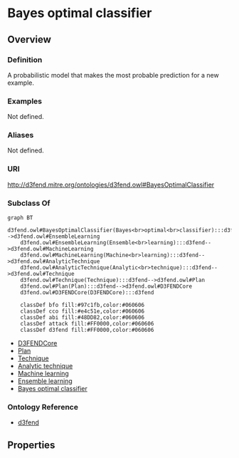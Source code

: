 # Bayes optimal classifier

## Overview

### Definition
A probabilistic model that makes the most probable prediction for a new example.

### Examples
Not defined.

### Aliases
Not defined.

### URI
http://d3fend.mitre.org/ontologies/d3fend.owl#BayesOptimalClassifier

### Subclass Of
```mermaid
graph BT
    d3fend.owl#BayesOptimalClassifier(Bayes<br>optimal<br>classifier):::d3fend-->d3fend.owl#EnsembleLearning
    d3fend.owl#EnsembleLearning(Ensemble<br>learning):::d3fend-->d3fend.owl#MachineLearning
    d3fend.owl#MachineLearning(Machine<br>learning):::d3fend-->d3fend.owl#AnalyticTechnique
    d3fend.owl#AnalyticTechnique(Analytic<br>technique):::d3fend-->d3fend.owl#Technique
    d3fend.owl#Technique(Technique):::d3fend-->d3fend.owl#Plan
    d3fend.owl#Plan(Plan):::d3fend-->d3fend.owl#D3FENDCore
    d3fend.owl#D3FENDCore(D3FENDCore):::d3fend
    
    classDef bfo fill:#97c1fb,color:#060606
    classDef cco fill:#e4c51e,color:#060606
    classDef abi fill:#48DD82,color:#060606
    classDef attack fill:#FF0000,color:#060606
    classDef d3fend fill:#FF0000,color:#060606
```

- [D3FENDCore](/docs/ontology/reference/model/D3FENDCore/D3FENDCore.md)
- [Plan](/docs/ontology/reference/model/D3FENDCore/Plan/Plan.md)
- [Technique](/docs/ontology/reference/model/D3FENDCore/Plan/Technique/Technique.md)
- [Analytic technique](/docs/ontology/reference/model/D3FENDCore/Plan/Technique/Analytic%20technique/Analytic%20technique.md)
- [Machine learning](/docs/ontology/reference/model/D3FENDCore/Plan/Technique/Analytic%20technique/Machine%20learning/Machine%20learning.md)
- [Ensemble learning](/docs/ontology/reference/model/D3FENDCore/Plan/Technique/Analytic%20technique/Machine%20learning/Ensemble%20learning/Ensemble%20learning.md)
- [Bayes optimal classifier](/docs/ontology/reference/model/D3FENDCore/Plan/Technique/Analytic%20technique/Machine%20learning/Ensemble%20learning/Bayes%20optimal%20classifier/Bayes%20optimal%20classifier.md)


### Ontology Reference
- [d3fend](http://d3fend.mitre.org/ontologies/d3fend.owl#)

## Properties
